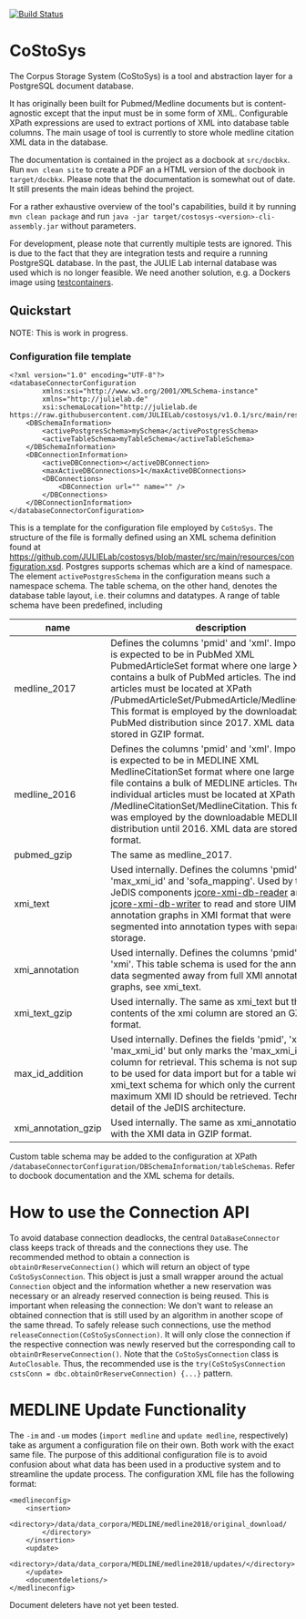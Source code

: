 [![Build Status](https://travis-ci.com/JULIELab/costosys.svg?branch=master)](https://travis-ci.com/JULIELab/costosys)

# CoStoSys
The Corpus Storage System (CoStoSys) is a tool and abstraction layer for a PostgreSQL document database.

It has originally been built for Pubmed/Medline documents but is content-agnostic except that the input must be in some form of XML. Configurable XPath expressions are used to extract portions of XML into database table columns. The main usage of tool is currently to store whole medline citation XML data in the database.

The documentation is contained in the project as a docbook at <code>src/docbkx</code>. Run `mvn clean site` to create a PDF an a HTML version of the docbook in <code>target/docbkx</code>.
Please note that the documentation is somewhat out of date. It still presents the main ideas behind the project.

For a rather exhaustive overview of the tool's capabilities, build it by running `mvn clean package` and run `java -jar target/costosys-<version>-cli-assembly.jar` without parameters.

For development, please note that currently multiple tests are ignored. This is due to the fact that they are integration tests and require a running PostgreSQL database. In the past, the JULIE Lab internal database was used which is no longer feasible. We need another solution, e.g. a Dockers image using [testcontainers](https://www.testcontainers.org/).

## Quickstart

NOTE: This is work in progress.

### Configuration file template

    <?xml version="1.0" encoding="UTF-8"?>
    <databaseConnectorConfiguration
            xmlns:xsi="http://www.w3.org/2001/XMLSchema-instance"
            xmlns="http://julielab.de"
            xsi:schemaLocation="http://julielab.de https://raw.githubusercontent.com/JULIELab/costosys/v1.0.1/src/main/resources/configuration.xsd">
        <DBSchemaInformation>
            <activePostgresSchema>mySchema</activePostgresSchema>
            <activeTableSchema>myTableSchema</activeTableSchema>
        </DBSchemaInformation>
        <DBConnectionInformation>
            <activeDBConnection></activeDBConnection>
            <maxActiveDBConnections>1</maxActiveDBConnections>
            <DBConnections>
                <DBConnection url="" name="" />
            </DBConnections>
        </DBConnectionInformation>
    </databaseConnectorConfiguration>

This is a template for the configuration file employed by `CoStoSys`. The structure of the file is formally defined
using an XML schema definition found at https://github.com/JULIELab/costosys/blob/master/src/main/resources/configuration.xsd.
Postgres supports schemas which are a kind of namespace. The element `activePostgresSchema` in the configuration means such a namespace schema.
The table schema, on the other hand, denotes the database table layout, i.e. their columns and datatypes. A range of table schema
have been predefined, including

|  name               | description |
|---------------------|------------- |
| medline_2017        | Defines the columns 'pmid' and 'xml'. Import data is expected to be in PubMed XML PubmedArticleSet format where one large XML file contains a bulk of PubMed articles. The individual articles must be located at XPath /PubmedArticleSet/PubmedArticle/MedlineCitation. This format is employed by the downloadable PubMed distribution since 2017. XML data are stored in GZIP format.|
| medline_2016        | Defines the columns 'pmid' and 'xml'. Import data is expected to be in MEDLINE XML MedlineCitationSet format where one large XML file contains a bulk of MEDLINE articles. The individual articles must be located at XPath /MedlineCitationSet/MedlineCitation. This format was employed by the downloadable MEDLINE distribution until 2016. XML data are stored in GZIP format.        |
| pubmed_gzip         | The same as medline_2017.           |
| xmi_text            | Used internally. Defines the columns 'pmid', 'xmi', 'max_xmi_id' and 'sofa_mapping'. Used by the JeDIS components [jcore-xmi-db-reader](https://github.com/JULIELab/jcore-base/tree/b2128199bd548dd989b0d7c198634ed79670e8c7/jcore-xmi-db-reader) and [jcore-xmi-db-writer](https://github.com/JULIELab/jcore-base/tree/b2128199bd548dd989b0d7c198634ed79670e8c7/jcore-xmi-db-writer) to read and store UIMA annotation graphs in XMI format that were segmented into annotation types with separate storage.|
| xmi_annotation      | Used internally. Defines the columns 'pmid' and 'xmi'. This table schema is used for the annotation data segmented away from full XMI annotation graphs, see xmi_text.          |
| xmi_text_gzip       | Used internally. The same as xmi_text but the contents of the xmi column are stored an GZIP format.|
| max_id_addition     | Used internally. Defines the fields 'pmid', 'xmi' and 'max_xmi_id' but only marks the 'max_xmi_id' column for retrieval. This schema is not supposed to be used for data import but for a table with xmi_text schema for which only the current maximum XMI ID should be retrieved. Technical detail of the JeDIS architecture.|
| xmi_annotation_gzip | Used internally. The same as xmi_annotation but with the XMI data in GZIP format.|

Custom table schema may be added to the configuration at XPath `/databaseConnectorConfiguration/DBSchemaInformation/tableSchemas`. Refer to docbook documentation and the XML schema for details.

# How to use the Connection API
To avoid database connection deadlocks, the central `DataBaseConnector` class keeps track of threads and the connections they use.
The recommended method to obtain a connection is `obtainOrReserveConnection()` which will return an object of type `CoStoSysConnection`. This object is just a small wrapper around the actual `Connection` object and the information whether a new reservation was necessary or an already reserved connection is being reused. This is important when releasing the connection: We don't want to release an obtained connection that is still used by an algorithm in another scope of the same thread.
To safely release such connections, use the method `releaseConnection(CoStoSysConnection)`. It will only close the connection if the respective connection was newly reserved but the corresponding call to `obtainOrReserveConnection()`. Note that the `CoStoSysConnection` class is `AutoClosable`. Thus, the recommended use is the `try(CoStoSysConnection cstsConn = dbc.obtainOrReserveConnection) {...}` pattern.


# MEDLINE Update Functionality

The `-im` and `-um` modes (`import medline` and `update medline`, respectively) take as argument a configuration file
on their own. Both work with the exact same file. The purpose of this additional configuration file is to avoid
confusion about what data has been used in a productive system and to streamline the update process.
The configuration XML file has the following format:

    <medlineconfig>
        <insertion>
            <directory>/data/data_corpora/MEDLINE/medline2018/original_download/
            </directory>
        </insertion>
        <update>
            <directory>/data/data_corpora/MEDLINE/medline2018/updates/</directory>
        </update>
        <documentdeletions/>
    </medlineconfig>
    
Document deleters have not yet been tested.
